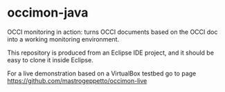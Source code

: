 # occimon-java
OCCI monitoring in action: turns OCCI documents based on the OCCI doc into a working monitoring environment.

This repository is produced from an Eclipse IDE project, and it should be easy to clone it inside Eclipse.

For a live demonstration based on a VirtualBox testbed go to page https://github.com/mastrogeppetto/occimon-live
